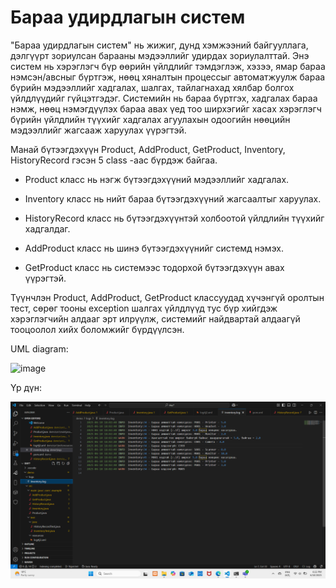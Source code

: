 # Бараа удирдлагын систем
"Бараа удирдлагын систем" нь жижиг, дунд хэмжээний байгууллага, дэлгүүрт зориулсан барааны мэдээллийг удирдах зориулалттай. Энэ систем нь хэрэглэгч бүр өөрийн үйлдлийг тэмдэглэж, хэзээ, ямар бараа нэмсэн/авсныг бүртгэж, нөөц хяналтын процессыг автоматжуулж бараа бүрийн мэдээллийг хадгалах, шалгах, тайлагнахад хялбар болгох үйлдлүүдийг гүйцэтгэдэг. Системийн нь бараа бүртгэх, хадгалах бараа нэмж, нөөц нэмэгдүүлэх бараа авах үед тоо ширхэгийг хасах хэрэглэгч бүрийн үйлдлийн түүхийг хадгалах агуулахын одоогийн нөөцийн мэдээллийг жагсааж харуулах үүрэгтэй. 
  
Манай бүтээгдэхүүн Product, AddProduct, GetProduct, Inventory, HistoryRecord гэсэн 5 class -аас бүрдэж байгаа.

- Product класс нь нэгж бүтээгдэхүүний мэдээллийг хадгалах.

- Inventory класс нь нийт бараа бүтээгдэхүүний жагсаалтыг харуулах.

- HistoryRecord класс нь бүтээгдэхүүнтэй холбоотой үйлдлийн түүхийг хадгалдаг.

- AddProduct класс нь шинэ бүтээгдэхүүнийг системд нэмэх.

- GetProduct класс нь системээс тодорхой бүтээгдэхүүн авах үүрэгтэй.

Түүнчлэн Product, AddProduct, GetProduct классуудад хүчэнгүй оролтын тест, сөрөг тооны  exception шалгах үйлдлүүд тус бүр хийгдэж хэрэглэгчийн алдааг эрт илрүүлж, системийг найдвартай алдаагүй тооцоолол хийх боломжийг бүрдүүлсэн.

UML diagram:

![image](https://github.com/user-attachments/assets/7bfae343-31a7-4172-b680-9aca09968526)

Үр дүн: 

  ![alt text](image.png)



	
	
	
	
	
	
	
	
	
	


